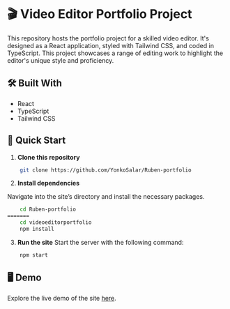 # 🎬 Video Editor Portfolio Project

This repository hosts the portfolio project for a skilled video editor. It's designed as a React application, styled with Tailwind CSS, and coded in TypeScript. This project showcases a range of editing work to highlight the editor's unique style and proficiency.


## 🛠️ Built With
* React
* TypeScript
* Tailwind CSS

## 🚀 Quick Start

1. **Clone this repository**

```bash
    git clone https://github.com/YonkoSalar/Ruben-portfolio

```

2. **Install dependencies**

Navigate into the site’s directory and install the necessary packages.

```bash
    cd Ruben-portfolio
=======
    cd videoeditorportfolio
    npm install
```
3. **Run the site**
Start the server with the following command:

```bash
    npm start
```
## 🖥️ Demo
Explore the live demo of the site [here](https://ruben-portoflio.web.app/).

